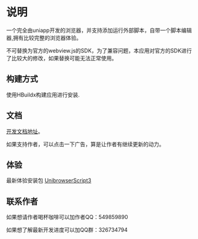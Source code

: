# 说明
一个完全由uniapp开发的浏览器，并支持添加运行外部脚本，自带一个脚本编辑器,拥有比较完整的浏览器体验。

不可替换为官方的webview.js的SDK，为了兼容问题，本应用对官方的SDK进行了比较大的修改，如果替换可能无法正常使用。

## 构建方式
使用HBuildx构建应用进行安装.

## 文档

[开发文档地址](https://github.com/SHEE94/UnibrowserCore/wiki)。

如果支持作者，可以点击一下广告，算是让作者有继续更新的动力。

## 体验
最新体验安装包 [UnibrowserScript3](https://github.com/SHEE94/UnibrowserScript3/releases)

## 联系作者

 如果想请作者喝杯咖啡可以加作者QQ：549859890
 
 如果想了解最新开发进度可以加QQ群：326734794
	
